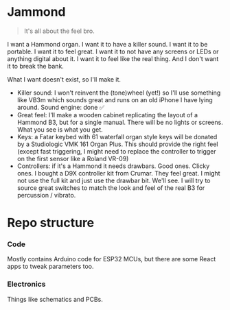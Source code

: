 # Jammond

> It's all about the feel bro.

I want a Hammond organ. I want it to have a killer sound. I want it to be portable. I want it to feel great. I want it to not have any screens or LEDs or anything digital about it. I want it to feel like the real thing. And I don't want it to break the bank.

What I want doesn't exist, so I'll make it.

- Killer sound: I won't reinvent the (tone)wheel (yet!) so I'll use something like VB3m which sounds great and runs on an old iPhone I have lying around. Sound engine: done ✅
- Great feel: I'll make a wooden cabinet replicating the layout of a Hammond B3, but for a single manual. There will be no lights or screens. What you see is what you get.
- Keys: a Fatar keybed with 61 waterfall organ style keys will be donated by a Studiologic VMK 161 Organ Plus. This should provide the right feel (except fast triggering, I might need to replace the controller to trigger on the first sensor like a Roland VR-09)
- Controllers: if it's a Hammond it needs drawbars. Good ones. Clicky ones. I bought a D9X controller kit from Crumar. They feel great. I might not use the full kit and just use the drawbar bit. We'll see. I will try to source great switches to match the look and feel of the real B3 for percussion / vibrato.

# Repo structure

### Code
Mostly contains Arduino code for ESP32 MCUs, but there are some React apps to tweak parameters too.

### Electronics
Things like schematics and PCBs.